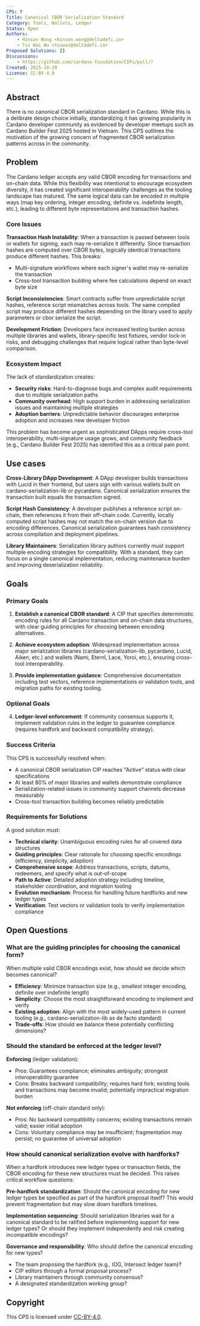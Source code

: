 ```yaml
---
CPS: ?
Title: Canonical CBOR Serialization Standard
Category: Tools, Wallets, Ledger
Status: Open
Authors:
    - Hinson Wong <hinson.wong@deltadefi.io>
    - Tsz Wai Wu <tszwai@deltadefi.io>
Proposed Solutions: []
Discussions:
    - https://github.com/cardano-foundation/CIPs/pull/?
Created: 2025-10-29
License: CC-BY-4.0
---
```


## Abstract

There is no canonical CBOR serialization standard in Cardano. While this is a delibrate design choice initially, standardizing it has growing popularity in Cardano developer community as evidenced by developer meetups such as Cardano Builder Fest 2025 hosted in Vietnam. This CPS outlines the motivation of the growing concern of fragmented CBOR serialization patterns across in the community.

## Problem

<!-- A more elaborate description of the problem and its context. This section should explain what motivates the writing of the CPS document. -->

The Cardano ledger accepts any valid CBOR encoding for transactions and on-chain data. While this flexibility was intentional to encourage ecosystem diversity, it has created significant interoperability challenges as the tooling landscape has matured. The same logical data can be encoded in multiple ways (map key ordering, integer encoding, definite vs. indefinite length, etc.), leading to different byte representations and transaction hashes.

### Core Issues

**Transaction Hash Instability**: When a transaction is passed between tools or wallets for signing, each may re-serialize it differently. Since transaction hashes are computed over CBOR bytes, logically identical transactions produce different hashes. This breaks:

- Multi-signature workflows where each signer's wallet may re-serialize the transaction
- Cross-tool transaction building where fee calculations depend on exact byte size

**Script Inconsistencies**: Smart contracts suffer from unpredictable script hashes, reference script mismatches across tools. The same compiled script may produce different hashes depending on the library used to apply parameters or cbor serialize the script.

**Development Friction**: Developers face increased testing burden across multiple libraries and wallets, library-specific test fixtures, vendor lock-in risks, and debugging challenges that require logical rather than byte-level comparison.

### Ecosystem Impact

The lack of standardization creates:

- **Security risks**: Hard-to-diagnose bugs and complex audit requirements due to multiple serialization paths
- **Community overhead**: High support burden in addressing serialization issues and maintaining multiple strategies
- **Adoption barriers**: Unpredictable behavior discourages enterprise adoption and increases new developer friction

This problem has become urgent as sophisticated DApps require cross-tool interoperability, multi-signature usage grows, and community feedback (e.g., Cardano Builder Fest 2025) has identified this as a critical pain point.

## Use cases

<!-- A concrete set of examples written from a user's perspective, describing what and why they are trying to do. When they exist, this section should give a sense of the current alternatives and highlight why they are not suitable. -->

**Cross-Library DApp Development**: A DApp developer builds transactions with Lucid in their frontend, but users sign with various wallets built on cardano-serialization-lib or pycardano. Canonical serialization ensures the transaction built equals the transaction signed.

**Script Hash Consistency**: A developer publishes a reference script on-chain, then references it from their off-chain code. Currently, locally computed script hashes may not match the on-chain version due to encoding differences. Canonical serialization guarantees hash consistency across compilation and deployment pipelines.

**Library Maintainers**: Serialization library authors currently must support multiple encoding strategies for compatibility. With a standard, they can focus on a single canonical implementation, reducing maintenance burden and improving deserialization reliability.

## Goals

<!-- A list of goals and non-goals a project is pursuing, ranked by importance. These goals should help understand the design space for the solution and what the underlying project is ultimately trying to achieve.

Goals may also contain requirements for the project. For example, they may include anything from a deadline to a budget (in terms of complexity or time) to security concerns.

Finally, goals may also serve as evaluation metrics to assess how good a proposed solution is. -->

### Primary Goals

1. **Establish a canonical CBOR standard**: A CIP that specifies deterministic encoding rules for all Cardano transaction and on-chain data structures, with clear guiding principles for choosing between encoding alternatives.

2. **Achieve ecosystem adoption**: Widespread implementation across major serialization libraries (cardano-serialization-lib, pycardano, Lucid, Aiken, etc.) and wallets (Nami, Eternl, Lace, Yoroi, etc.), ensuring cross-tool interoperability.

3. **Provide implementation guidance**: Comprehensive documentation including test vectors, reference implementations or validation tools, and migration paths for existing tooling.

### Optional Goals

4. **Ledger-level enforcement**: If community consensus supports it, implement validation rules in the ledger to guarantee compliance (requires hardfork and backward compatibility strategy).

### Success Criteria

This CPS is successfully resolved when:

- A canonical CBOR serialization CIP reaches "Active" status with clear specifications
- At least 80% of major libraries and wallets demonstrate compliance
- Serialization-related issues in community support channels decrease measurably
- Cross-tool transaction building becomes reliably predictable

### Requirements for Solutions

A good solution must:

- **Technical clarity**: Unambiguous encoding rules for all covered data structures
- **Guiding principles**: Clear rationale for choosing specific encodings (efficiency, simplicity, adoption)
- **Comprehensive scope**: Address transactions, scripts, datums, redeemers, and specify what is out-of-scope
- **Path to Active**: Detailed adoption strategy including timeline, stakeholder coordination, and migration tooling
- **Evolution mechanism**: Process for handling future hardforks and new ledger types
- **Verification**: Test vectors or validation tools to verify implementation compliance

## Open Questions

### What are the guiding principles for choosing the canonical form?

When multiple valid CBOR encodings exist, how should we decide which becomes canonical?

- **Efficiency**: Minimize transaction size (e.g., smallest integer encoding, definite over indefinite length)
- **Simplicity**: Choose the most straightforward encoding to implement and verify
- **Existing adoption**: Align with the most widely-used pattern in current tooling (e.g., cardano-serialization-lib as de facto standard)
- **Trade-offs**: How should we balance these potentially conflicting dimensions?

### Should the standard be enforced at the ledger level?

**Enforcing** (ledger validation):

- Pros: Guarantees compliance; eliminates ambiguity; strongest interoperability guarantee
- Cons: Breaks backward compatibility; requires hard fork; existing tools and transactions may become invalid; potentially impractical migration burden

**Not enforcing** (off-chain standard only):

- Pros: No backward compatibility concerns; existing transactions remain valid; easier initial adoption
- Cons: Voluntary compliance may be insufficient; fragmentation may persist; no guarantee of universal adoption

### How should canonical serialization evolve with hardforks?

When a hardfork introduces new ledger types or transaction fields, the CBOR encoding for these new structures must be decided. This raises critical workflow questions:

**Pre-hardfork standardization**: Should the canonical encoding for new ledger types be specified as part of the hardfork proposal itself? This would prevent fragmentation but may slow down hardfork timelines.

**Implementation sequencing**: Should serialization libraries wait for a canonical standard to be ratified before implementing support for new ledger types? Or should they implement independently and risk creating incompatible encodings?

**Governance and responsibility**: Who should define the canonical encoding for new types?

- The team proposing the hardfork (e.g., IOG, Intersect ledger team)?
- CIP editors through a formal proposal process?
- Library maintainers through community consensus?
- A designated standardization working group?

## Copyright

This CPS is licensed under [CC-BY-4.0](https://creativecommons.org/licenses/by/4.0/legalcode).
